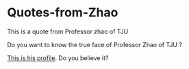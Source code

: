 # Quotes-from-Zhao
This is a quote from Professor zhao of TJU 

Do you want to know the true face of Professor Zhao of TJU ? 

[This is his profile](http://science.tju.edu.cn/szdw/hxx/201809/t20180918_309198.htm). Do you believe it?
